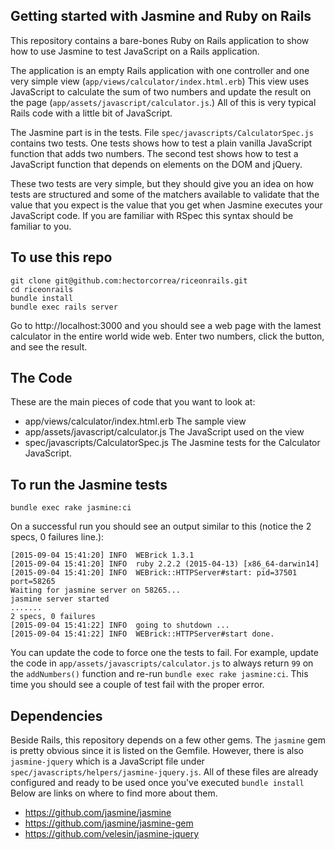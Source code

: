 ## Getting started with Jasmine and Ruby on Rails

This repository contains a bare-bones Ruby on Rails application to show how to use Jasmine to test JavaScript on a Rails application.

The application is an empty Rails application with one controller and one very simple view (`app/views/calculator/index.html.erb`) This view uses JavaScript to calculate the sum of two numbers and update the result on the page (`app/assets/javascript/calculator.js`.) All of this is very typical Rails code with a little bit of JavaScript.

The Jasmine part is in the tests. File `spec/javascripts/CalculatorSpec.js` contains two tests. One tests shows how to test a plain vanilla JavaScript function that adds two numbers. The second test shows how to test a JavaScript function that depends on elements on the DOM and jQuery.

These two tests are very simple, but they should give you an idea on how tests are structured and some of the matchers available to validate that the value that you expect is the value that you get when Jasmine executes your JavaScript code. If you are familiar with RSpec this syntax should be familiar to you.


## To use this repo

    git clone git@github.com:hectorcorrea/riceonrails.git
    cd riceonrails
    bundle install
    bundle exec rails server

Go to http://localhost:3000 and you should see a web page with the lamest calculator in the entire world wide web. Enter two numbers, click the button, and see the result.


## The Code
These are the main pieces of code that you want to look at:

  * app/views/calculator/index.html.erb The sample view
  * app/assets/javascript/calculator.js The JavaScript used on the view
  * spec/javascripts/CalculatorSpec.js The Jasmine tests for the Calculator JavaScript.


## To run the Jasmine tests

    bundle exec rake jasmine:ci

On a successful run you should see an output similar to this (notice the 2 specs, 0 failures line.):

    [2015-09-04 15:41:20] INFO  WEBrick 1.3.1
    [2015-09-04 15:41:20] INFO  ruby 2.2.2 (2015-04-13) [x86_64-darwin14]
    [2015-09-04 15:41:20] INFO  WEBrick::HTTPServer#start: pid=37501 port=58265
    Waiting for jasmine server on 58265...
    jasmine server started
    .......
    2 specs, 0 failures
    [2015-09-04 15:41:22] INFO  going to shutdown ...
    [2015-09-04 15:41:22] INFO  WEBrick::HTTPServer#start done.

You can update the code to force one the tests to fail. For example, update the code in `app/assets/javascripts/calculator.js` to always return `99` on the `addNumbers()` function and re-run `bundle exec rake jasmine:ci`. This time you should see a couple of test fail with the proper error.


## Dependencies

Beside Rails, this repository depends on a few other gems. The `jasmine` gem is pretty obvious since it is listed on the Gemfile. However, there is also `jasmine-jquery` which is a JavaScript file under `spec/javascripts/helpers/jasmine-jquery.js`. All of these files are already configured and ready to be used once you've executed `bundle install` Below are links on where to find more about them.

  * https://github.com/jasmine/jasmine
  * https://github.com/jasmine/jasmine-gem
  * https://github.com/velesin/jasmine-jquery

